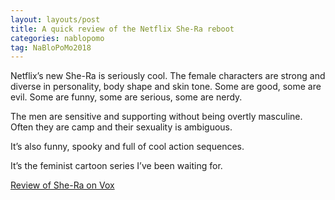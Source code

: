 ```yaml
---
layout: layouts/post
title: A quick review of the Netflix She-Ra reboot
categories: nablopomo
tag: NaBloPoMo2018
---
```


<p class="lede">Netflix’s new She-Ra is seriously cool. The female characters are strong and diverse in personality, body shape and skin tone. Some are good, some are evil. Some are funny, some are serious, some are nerdy.</p>

The men are sensitive and supporting without being overtly masculine. Often they are camp and their sexuality is ambiguous.

It’s also funny, spooky and full of cool action sequences.

It’s the feminist cartoon series I’ve been waiting for.

[Review of She-Ra on Vox](https://www.vox.com/culture/2018/11/21/18105176/she-ra-princesses-of-power-reboot-review)
